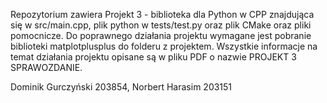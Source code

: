 Repozytorium zawiera Projekt 3 - biblioteka dla Python w CPP znajdująca się w src/main.cpp, plik python w tests/test.py oraz plik CMake oraz pliki pomocnicze. 
Do poprawnego działania projektu wymagane jest pobranie biblioteki matplotplusplus do folderu z projektem.
Wszystkie informacje na temat działania projektu opisane są w pliku PDF o nazwie PROJEKT 3 SPRAWOZDANIE. 

Dominik Gurczyński 203854, Norbert Harasim 203151
